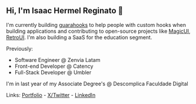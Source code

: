 ## Hi, I'm Isaac Hermel Reginato 👋

I'm currently building [guarahooks](https://guarahooks.com) to help people with custom hooks when building applications and contributing to open-source projects like [MagicUI](https://magicui.design), [RetroUI](https://www.retroui.dev/). I'm also building a SaaS for the education segment.

Previously:

- Software Engineer @ Zenvia Latam
- Front-end Developer @ Catency
- Full-Stack Developer @ Umbler

I'm in last year of my Associate Degree's @ Descomplica Faculdade Digital

Links: [Portfolio](https://isaachermel.dev.br) - [X/Twitter](https://x.com/isaach3rmel) - [LinkedIn](https://linkedin.com/in/isaachermel)
